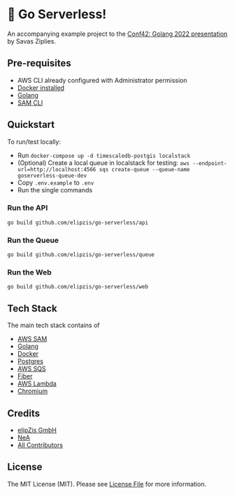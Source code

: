 # 🚀 Go Serverless!

An accompanying example project to the [Conf42: Golang 2022 presentation](https://www.conf42.com/Golang_2022_Savas_Ziplies_serverless) by Savas Ziplies.

## Pre-requisites

* AWS CLI already configured with Administrator permission
* [Docker installed](https://docs.docker.com/get-docker/)
* [Golang](https://golang.org)
* [SAM CLI](https://docs.aws.amazon.com/serverless-application-model/latest/developerguide/serverless-sam-cli-install.html)

## Quickstart

To run/test locally:

* Run `docker-compose up -d timescaledb-postgis localstack`
* (Optional) Create a local queue in localstack for testing: `aws --endpoint-url=http://localhost:4566 sqs create-queue --queue-name goserverless-queue-dev`
* Copy `.env.example` to `.env`
* Run the single commands

### Run the API

`go build github.com/elipzis/go-serverless/api`

### Run the Queue

`go build github.com/elipzis/go-serverless/queue`

### Run the Web

`go build github.com/elipzis/go-serverless/web`

## Tech Stack

The main tech stack contains of

* [AWS SAM](https://docs.aws.amazon.com/serverless-application-model/latest/developerguide/serverless-sam-cli-install.html)
* [Golang](https://golang.org)
* [Docker](https://docs.docker.com/get-docker/)
* [Postgres](https://www.postgresql.org/download/)
* [AWS SQS](https://aws.amazon.com/sqs/)
* [Fiber](https://github.com/gofiber/fiber)
* [AWS Lambda](https://aws.amazon.com/lambda/)
* [Chromium](https://github.com/alixaxel/chrome-aws-lambda)

## Credits

- [elipZis GmbH](https://elipZis.com)
- [NeA](https://github.com/nea)
- [All Contributors](https://github.com/elipZis/go-serverless/contributors)

## License

The MIT License (MIT). Please see [License File](LICENSE.md) for more information.
